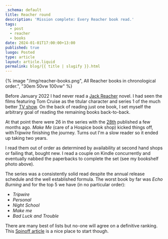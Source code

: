 ```yaml
---
_schema: default
title: Reacher round
description: 'Mission complete: Every Reacher book read.'
tags:
  - post
  - reacher
  - books
date: 2024-01-01T17:00:00+13:00
published: true
luogo: Posted
type: article
layout: article.liquid
permalink: blog/{{ title | slugify }}.html
---
```

{% image "/img/reacher-books.png", All Reacher books in chronological order.", "30em 50vw 100vw" %}

Before January 2022 I had never read a [Jack Reacher]() novel. I had seen the films featuring Tom Cruise as the titular character and series 1 of the much better [TV show](). On the back of reading just one book, I set myself the arbitrary goal of reading the remaining books back-to-back.

At that point there were 26 in the series with the <a href="https://www.penguin.co.nz/books/the-secret-9780552177566" title="The Secret by Lee and Andrew Child" target="_blank" rel="noopener">28th</a> published a few months ago. *Make Me* (care of a Hospice book shop) kicked things off, with*Tripwire* finishing the journey. Turns out I'm a slow reader so it ended up taking two years.

I read them out of order as determined by availability at second hand shops or failing that, bought new. I read a couple on Kindle concurrently and eventually nabbed the paperbacks to complete the set (see my bookshelf photo above).

The series was a consistently solid read despite the annual release schedule and the well established formula. The worst book by far was *Echo Burning* and for the top 5 we have (in no particular order):

* *Tripwire*
* *Personal*
* *Night School*
* *Make me*
* *Bad Luck and Trouble*

There are many best of lists but no-one will agree on a definitive ranking. This <a href="https://thespinoff.co.nz/books/25-11-2022/all-28-of-lee-childs-jack-reacher-novels-ranked-from-worst-to-best" target="_blank" rel="noopener">Spinoff article</a> is a nice place to start though.